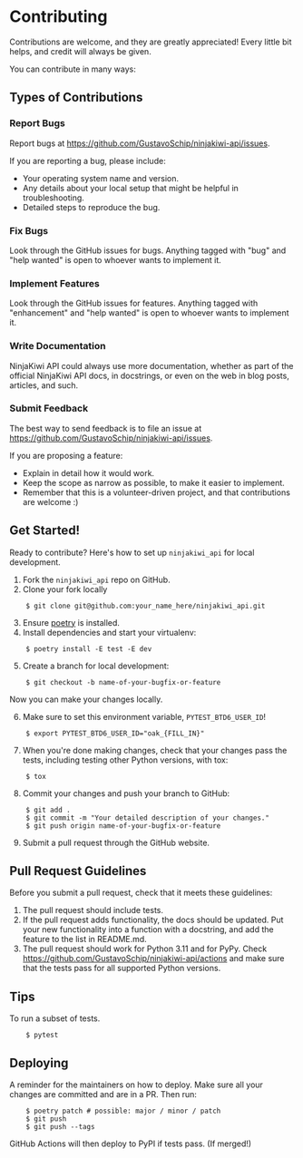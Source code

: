 # Contributing

Contributions are welcome, and they are greatly appreciated! Every little bit
helps, and credit will always be given.

You can contribute in many ways:

## Types of Contributions

### Report Bugs

Report bugs at https://github.com/GustavoSchip/ninjakiwi-api/issues.

If you are reporting a bug, please include:

* Your operating system name and version.
* Any details about your local setup that might be helpful in troubleshooting.
* Detailed steps to reproduce the bug.

### Fix Bugs

Look through the GitHub issues for bugs. Anything tagged with "bug" and "help
wanted" is open to whoever wants to implement it.

### Implement Features

Look through the GitHub issues for features. Anything tagged with "enhancement"
and "help wanted" is open to whoever wants to implement it.

### Write Documentation

NinjaKiwi API could always use more documentation, whether as part of the
official NinjaKiwi API docs, in docstrings, or even on the web in blog posts,
articles, and such.

### Submit Feedback

The best way to send feedback is to file an issue at https://github.com/GustavoSchip/ninjakiwi-api/issues.

If you are proposing a feature:

* Explain in detail how it would work.
* Keep the scope as narrow as possible, to make it easier to implement.
* Remember that this is a volunteer-driven project, and that contributions
  are welcome :)

## Get Started!

Ready to contribute? Here's how to set up `ninjakiwi_api` for local development.

1. Fork the `ninjakiwi_api` repo on GitHub.
2. Clone your fork locally

```
    $ git clone git@github.com:your_name_here/ninjakiwi_api.git
```

3. Ensure [poetry](https://python-poetry.org/docs/) is installed.
4. Install dependencies and start your virtualenv:

```
    $ poetry install -E test -E dev
```

5. Create a branch for local development:

```
    $ git checkout -b name-of-your-bugfix-or-feature
```

   Now you can make your changes locally.

6. Make sure to set this environment variable,
   `PYTEST_BTD6_USER_ID`!

```
    $ export PYTEST_BTD6_USER_ID="oak_{FILL_IN}"
```

7. When you're done making changes, check that your changes pass the
   tests, including testing other Python versions, with tox:

```
    $ tox
```

8. Commit your changes and push your branch to GitHub:

```
    $ git add .
    $ git commit -m "Your detailed description of your changes."
    $ git push origin name-of-your-bugfix-or-feature
```

9. Submit a pull request through the GitHub website.

## Pull Request Guidelines

Before you submit a pull request, check that it meets these guidelines:

1. The pull request should include tests.
2. If the pull request adds functionality, the docs should be updated. Put
   your new functionality into a function with a docstring, and add the
   feature to the list in README.md.
3. The pull request should work for Python 3.11 and for PyPy. Check
   https://github.com/GustavoSchip/ninjakiwi-api/actions
   and make sure that the tests pass for all supported Python versions.

## Tips

To run a subset of tests.

```
    $ pytest
```

## Deploying

A reminder for the maintainers on how to deploy.
Make sure all your changes are committed and are in a PR.
Then run:

```
    $ poetry patch # possible: major / minor / patch
    $ git push
    $ git push --tags
```

GitHub Actions will then deploy to PyPI if tests pass. (If merged!)
